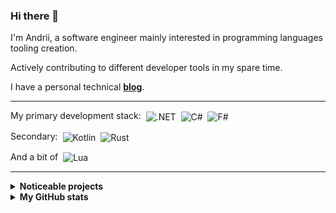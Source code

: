 ### Hi there 👋

I'm Andrii, a software engineer mainly interested in programming languages tooling creation.

Actively contributing to different developer tools in my spare time.

I have a personal technical [**blog**](https://blog.seclerp.me).

---

My primary development stack:
&nbsp;<img alt=".NET" valign="middle" src="https://img.shields.io/badge/.NET-5C2D91?style=for-the-badge&logo=.net&logoColor=white">
&nbsp;<img alt="C#" valign="middle" src="https://img.shields.io/badge/c%23-%23239120?style=for-the-badge&logoColor=white">
&nbsp;<img alt="F#" valign="middle" src="https://img.shields.io/badge/f%23-5c2d91?style=for-the-badge&logoColor=white">

Secondary:
&nbsp;<img alt="Kotlin" valign="middle" src="https://img.shields.io/badge/kotlin-%230095D5.svg?style=for-the-badge&logo=kotlin&logoColor=white">
&nbsp;<img alt="Rust" valign="middle" src="https://img.shields.io/badge/rust-%23ff9000.svg?style=for-the-badge&logo=rust&logoColor=white">

And a bit of &nbsp;<img alt="Lua" valign="middle" src="https://img.shields.io/badge/lua-%232C2D72.svg?style=for-the-badge&logo=lua&logoColor=white">


---

<details>
  <summary><b>Noticeable projects</b></summary>
  
  <p align="center">
    <a href="https://github.com/seclerp/rider-efcore">
      <img src="https://github-readme-stats.vercel.app/api/pin/?username=seclerp&repo=rider-efcore&theme=tokyonight" />
    </a>
  </p>
  
  <p align="center">
    <a href="https://github.com/seclerp/rider-monogame">
      <img src="https://github-readme-stats.vercel.app/api/pin/?username=seclerp&repo=rider-monogame&theme=tokyonight" />
    </a>
  </p>
</details>

<details>
  <summary><b>My GitHub stats</b></summary>
  
  <p align="center">
    <img src="https://github-readme-stats.vercel.app/api?username=seclerp&show_icons=true&theme=tokyonight" />
  </p>

  <p align="center">
    <img src="https://github-readme-stats.vercel.app/api/top-langs/?username=seclerp&hide=html,css&show_icons=true&theme=tokyonight" />
  </p>
</details>


